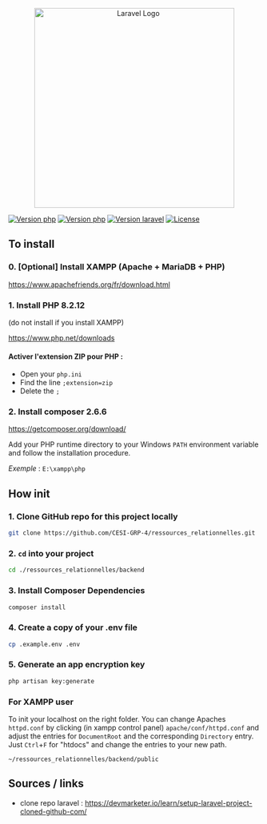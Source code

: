 <p align="center"><a href="https://laravel.com" target="_blank"><img src="https://raw.githubusercontent.com/laravel/art/master/logo-lockup/5%20SVG/2%20CMYK/1%20Full%20Color/laravel-logolockup-cmyk-red.svg" width="400" alt="Laravel Logo"></a></p>

<p align="center">

<a href="https://www.php.net/releases/8.2/en.php"><img src="https://img.shields.io/badge/php-8.2.12-purple" alt="Version php"></a>
<a href="https://getcomposer.org/download/"><img src="https://img.shields.io/badge/composer-2.6.6-brown" alt="Version php"></a>
<a href="https://laravel.com/"><img src="https://img.shields.io/badge/laravel-10.41.0-blue" alt="Version laravel"></a>
<a href="https://fr.wikipedia.org/wiki/Licence_MIT"><img src="https://img.shields.io/packagist/l/laravel/framework" alt="License"></a>
</p>

## To install

### 0. [Optional] Install XAMPP (Apache + MariaDB + PHP)
https://www.apachefriends.org/fr/download.html

### 1. Install PHP 8.2.12 
(do not install if you install XAMPP)

https://www.php.net/downloads
#### Activer l'extension ZIP pour PHP :
- Open your `php.ini`
- Find the line `;extension=zip`
- Delete the `;`


### 2. Install composer 2.6.6
https://getcomposer.org/download/

Add your PHP runtime directory to your Windows `PATH` environment variable and follow the installation procedure.

_Exemple_ : `E:\xampp\php`


## How init
### 1. Clone GitHub repo for this project locally
```bash
git clone https://github.com/CESI-GRP-4/ressources_relationnelles.git
```

### 2. `cd` into your project
```bash
cd ./ressources_relationnelles/backend
```

### 3. Install Composer Dependencies
```bash
composer install
```

### 4. Create a copy of your .env file
```bash
cp .example.env .env
```

### 5. Generate an app encryption key
```bash
php artisan key:generate
```

### For XAMPP user
To init your localhost on the right folder.
You can change Apaches `httpd.conf` by clicking (in xampp control panel) `apache/conf/httpd.conf` and adjust the entries for `DocumentRoot` and the corresponding `Directory` entry. Just `Ctrl`+`F` for "htdocs" and change the entries to your new path.

    ~/ressources_relationnelles/backend/public

## Sources / links
- clone repo laravel : https://devmarketer.io/learn/setup-laravel-project-cloned-github-com/
